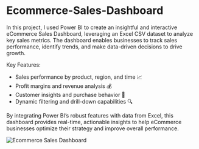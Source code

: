 # Ecommerce-Sales-Dashboard

In this project, I used Power BI to create an insightful and interactive eCommerce Sales Dashboard, leveraging an Excel CSV dataset to analyze key sales metrics. The dashboard enables businesses to track sales performance, identify trends, and make data-driven decisions to drive growth.

Key Features:
- Sales performance by product, region, and time 📈
- Profit margins and revenue analysis 💰
- Customer insights and purchase behavior 🛒
- Dynamic filtering and drill-down capabilities 🔍

By integrating Power BI’s robust features with data from Excel, this dashboard provides real-time, actionable insights to help eCommerce businesses optimize their strategy and improve overall performance.

![Ecommerce Sales Dashboard](https://github.com/user-attachments/assets/1586dad0-aa70-469c-b707-5318a8e92bcd)
